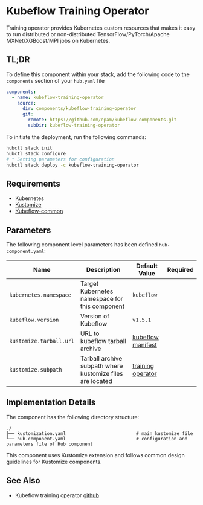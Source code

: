 # Kubeflow Training Operator

Training operator provides Kubernetes custom resources that makes it easy to run distributed or
non-distributed TensorFlow/PyTorch/Apache MXNet/XGBoost/MPI jobs on Kubernetes.

## TL;DR

To define this component within your stack, add the following code to the `components` section of your  `hub.yaml` file

```yaml
components:  
  - name: kubeflow-training-operator
    source:
      dir: components/kubeflow-training-operator
      git:
        remote: https://github.com/epam/kubeflow-components.git
        subDir: kubeflow-training-operator
```

To initiate the deployment, run the following commands:

  ```bash
hubctl stack init
hubctl stack configure
# * Setting parameters for configuration
hubctl stack deploy -c kubeflow-training-operator
```

## Requirements

- Kubernetes
- [Kustomize](https://kustomize.io) 
- [Kubeflow-common](../kubeflow-common)

## Parameters

The following component level parameters has been defined `hub-component.yaml`:

| Name                    | Description                                               | Default Value                                                                                          | Required |
|-------------------------|-----------------------------------------------------------|--------------------------------------------------------------------------------------------------------|:--------:|
| `kubernetes.namespace`  | Target Kubernetes namespace for this component            | `kubeflow`                                                                                             |          |
| `kubeflow.version`      | Version of Kubeflow                                       | `v1.5.1`                                                                                               |          |
| `kustomize.tarball.url` | URL to kubeflow tarball archive                           | [kubeflow manifest](https://github.com/kubeflow/manifests/tree/master)                                 |          |
| `kustomize.subpath`     | Tarball archive subpath where kustomize files are located | [training operator](https://github.com/kubeflow/manifests/tree/master/apps/training-operator/upstream) |          |

## Implementation Details

The component has the following directory structure:

```text
./
├── kustomization.yaml                          # main kustomize file
└── hub-component.yaml                          # configuration and parameters file of Hub component
```

This component uses Kustomize extension and follows common design guidelines for Kustomize components.

## See Also

* Kubeflow training operator [github](https://github.com/kubeflow/training-operator)
